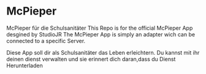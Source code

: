 # McPieper
McPieper für die Schulsanitäter
This Repo is for the official McPieper App desgined by StudioJR 
The McPieper App is simply an adapter wich can be connected to a specific Server.

Diese App soll dir als Schulsanitäter das Leben erleichtern.
Du kannst mit ihr deinen dienst verwalten und sie erinnert dich daran,dass du Dienst 
<a>Herunterladen</a>
